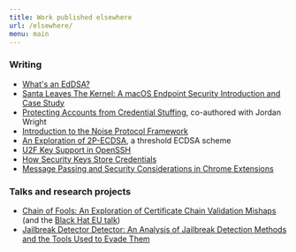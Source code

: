 ```yaml
---
title: Work published elsewhere
url: /elsewhere/
menu: main
---
```


### Writing

* [What's an EdDSA?](https://duo.com/labs/tech-notes/whats-an-eddsa)
* [Santa Leaves The Kernel: A macOS Endpoint Security Introduction and Case Study](https://duo.com/labs/tech-notes/santa-leaves-the-kernel-a-macos-endpoint-security-introduction-and-case-study)
* [Protecting Accounts from Credential Stuffing](https://duo.com/labs/tech-notes/protecting-accounts-from-credential-stuffing), co-authored with Jordan Wright
* [Introduction to the Noise Protocol Framework](https://duo.com/labs/tech-notes/noise-protocol-framework-intro)
* [An Exploration of 2P-ECDSA](https://duo.com/labs/tech-notes/2p-ecdsa-explained), a threshold ECDSA scheme
* [U2F Key Support in OpenSSH](https://duo.com/labs/tech-notes/u2f-key-support-in-openssh)
* [How Security Keys Store Credentials](https://duo.com/labs/tech-notes/how-security-keys-store-credentials)
* [Message Passing and Security Considerations in Chrome Extensions](https://duo.com/labs/tech-notes/message-passing-and-security-considerations-in-chrome-extensions)

### Talks and research projects

* [Chain of Fools: An Exploration of Certificate Chain Validation Mishaps](https://duo.com/labs/research/chain-of-fools) (and the [Black Hat EU talk](https://www.youtube.com/watch?v=gmYcsdXT3W8))
* [Jailbreak Detector Detector: An Analysis of Jailbreak Detection Methods and the Tools Used to Evade Them](https://duo.com/blog/jailbreak-detector-detector)
